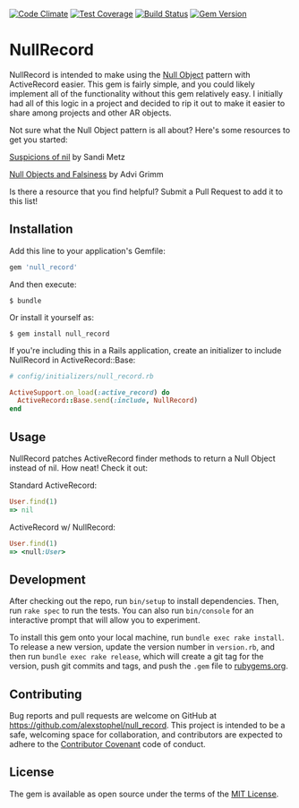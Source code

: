 [![Code Climate](https://codeclimate.com/github/alexstophel/null_record/badges/gpa.svg)](https://codeclimate.com/github/alexstophel/null_record)
[![Test Coverage](https://codeclimate.com/github/alexstophel/null_record/badges/coverage.svg)](https://codeclimate.com/github/alexstophel/null_record/coverage)
[![Build Status](https://travis-ci.org/alexstophel/null_record.svg?branch=master)](https://travis-ci.org/alexstophel/null_record)
[![Gem Version](https://badge.fury.io/rb/null_record.svg)](https://badge.fury.io/rb/null_record)

# NullRecord

NullRecord is intended to make using the [Null
Object](https://en.wikipedia.org/wiki/Null_Object_pattern) pattern with
ActiveRecord easier. This gem is fairly simple, and you could likely implement
all of the functionality without this gem relatively easy. I initially had all
of this logic in a project and decided to rip it out to make it easier to share
among projects and other AR objects.

Not sure what the Null Object pattern is all about? Here's some resources to get
you started:

[Suspicions of nil](http://www.sandimetz.com/blog/2014/12/19/suspicions-of-nil)
by Sandi Metz

[Null Objects and
Falsiness](http://devblog.avdi.org/2011/05/30/null-objects-and-falsiness/) by
Advi Grimm

Is there a resource that you find helpful? Submit a Pull Request to add it to
this list!

## Installation

Add this line to your application's Gemfile:

```ruby
gem 'null_record'
```

And then execute:

    $ bundle

Or install it yourself as:

    $ gem install null_record

If you're including this in a Rails application, create an initializer to
include NullRecord in ActiveRecord::Base:

```ruby
# config/initializers/null_record.rb

ActiveSupport.on_load(:active_record) do
  ActiveRecord::Base.send(:include, NullRecord)
end
```

## Usage

NullRecord patches ActiveRecord finder methods to return a Null Object instead
of nil. How neat! Check it out:

Standard ActiveRecord:

```ruby
User.find(1)
=> nil
```

ActiveRecord w/ NullRecord:

```ruby
User.find(1)
=> <null:User>
```

## Development

After checking out the repo, run `bin/setup` to install dependencies. Then, run `rake spec` to run the tests. You can also run `bin/console` for an interactive prompt that will allow you to experiment.

To install this gem onto your local machine, run `bundle exec rake install`. To release a new version, update the version number in `version.rb`, and then run `bundle exec rake release`, which will create a git tag for the version, push git commits and tags, and push the `.gem` file to [rubygems.org](https://rubygems.org).

## Contributing

Bug reports and pull requests are welcome on GitHub at https://github.com/alexstophel/null_record. This project is intended to be a safe, welcoming space for collaboration, and contributors are expected to adhere to the [Contributor Covenant](http://contributor-covenant.org) code of conduct.

## License

The gem is available as open source under the terms of the [MIT License](http://opensource.org/licenses/MIT).

